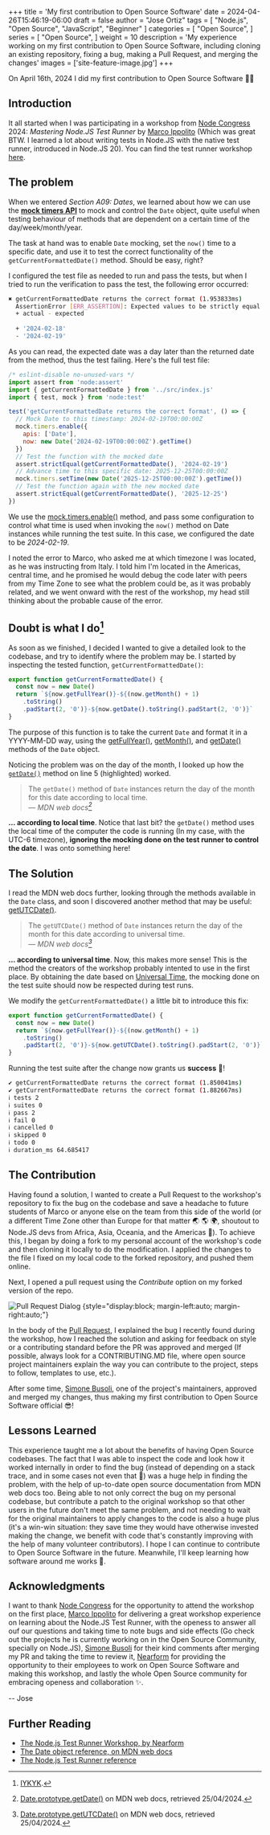+++
title = 'My first contribution to Open Source Software'
date = 2024-04-26T15:46:19-06:00
draft = false
author = "Jose Ortiz"
tags = [
    "Node.js",
    "Open Source",
    "JavaScript",
    "Beginner"
]
categories = [
    "Open Source",
]
series = [
    "Open Source",
]
weight = 10
description = 'My experience working on my first contribution to Open Source Software, including cloning an existing repository, fixing a bug, making a Pull Request, and merging the changes'
images = ['site-feature-image.jpg']
+++

On April 16th, 2024 I did my first contribution to Open Source Software 🎉🙌

## Introduction

It all started when I was participating in a workshop from [Node Congress](https://www.nodecongress.com) 2024: *Mastering Node.JS Test Runner* by [Marco Ippolito](https://www.marcoippolito.dev) (Which was great BTW. I learned a lot about writing tests in Node.JS with the native test runner, introduced in Node.JS 20). You can find the test runner workshop [here](https://github.com/nearform/node-test-runner-workshop).

<!--more-->

## The problem

When we entered *Section A09: Dates*, we learned about how we can use the [**mock timers API**](https://nodejs.org/api/test.html#timers) to mock and control the `Date` object, quite useful when testing behaviour of methods that are dependent on a certain time of the day/week/month/year.

The task at hand was to enable `Date` mocking, set the `now()` time to a specific date, and use it to test the correct functionality of the `getCurrentFormattedDate()` method. Should be easy, right?

I configured the test file as needed to run and pass the tests, but when I tried to run the verification to pass the test, the following error occurred:


```bash
✖ getCurrentFormattedDate returns the correct format (1.953833ms)
  AssertionError [ERR_ASSERTION]: Expected values to be strictly equal:
  + actual - expected
  
  + '2024-02-18'
  - '2024-02-19'
```

As you can read, the expected date was a day later than the returned date from the method, thus the test failing. Here's the full test file:

```javascript {linenos = true}
/* eslint-disable no-unused-vars */
import assert from 'node:assert'
import { getCurrentFormattedDate } from '../src/index.js'
import { test, mock } from 'node:test'

test('getCurrentFormattedDate returns the correct format', () => {
  // Mock Date to this timestamp: 2024-02-19T00:00:00Z
  mock.timers.enable({
    apis: ['Date'],
    now: new Date('2024-02-19T00:00:00Z').getTime()
  })
  // Test the function with the mocked date
  assert.strictEqual(getCurrentFormattedDate(), '2024-02-19')
  // Advance time to this specific date: 2025-12-25T00:00:00Z
  mock.timers.setTime(new Date('2025-12-25T00:00:00Z').getTime())
  // Test the function again with the new mocked date
  assert.strictEqual(getCurrentFormattedDate(), '2025-12-25')
})
```

We use the [mock.timers.enable()](https://nodejs.org/api/test.html#timersenableenableoptions) method, and pass some configuration to control what time is used when invoking the `now()` method on Date instances while running the test suite. In this case, we configured the date to be *2024-02-19*.

I noted the error to Marco, who asked me at which timezone I was located, as he was instructing from Italy. I told him I'm located in the Americas, central time, and he promised he would debug the code later with peers from my Time Zone to see what the problem could be, as it was probably related, and we went onward with the rest of the workshop, my head still thinking about the probable cause of the error.

## Doubt is what I do[^1]

[^1]: [IYKYK](https://www.youtube.com/watch?v=_c4fY552hrc).

As soon as we finished, I decided I wanted to give a detailed look to the codebase, and try to identify where the problem may be. I started by inspecting the tested function, `getCurrentFormattedDate()`:

```javascript {linenos = true hl_lines=5}
export function getCurrentFormattedDate() {
  const now = new Date()
  return `${now.getFullYear()}-${(now.getMonth() + 1)
    .toString()
    .padStart(2, '0')}-${now.getDate().toString().padStart(2, '0')}`
}
```

The purpose of this function is to take the current `Date` and format it in a YYYY-MM-DD way, using the [getFullYear()](https://developer.mozilla.org/en-US/docs/Web/JavaScript/Reference/Global_Objects/Date/getFullYear), [getMonth()](https://developer.mozilla.org/en-US/docs/Web/JavaScript/Reference/Global_Objects/Date/getMonth), and [getDate()](https://developer.mozilla.org/en-US/docs/Web/JavaScript/Reference/Global_Objects/Date/getDate) methods of the `Date` object.

Noticing the problem was on the day of the month, I looked up how the [`getDate()`](https://developer.mozilla.org/en-US/docs/Web/JavaScript/Reference/Global_Objects/Date/getDate) method on line 5 (highlighted) worked.

> The `getDate()` method of `Date` instances return the day of the month for this date according to local time.<br>
> — <cite>MDN web docs[^2]</cite>

[^2]: [Date.prototype.getDate()](https://developer.mozilla.org/en-US/docs/Web/JavaScript/Reference/Global_Objects/Date/getDate) on MDN web docs, retrieved 25/04/2024.

**... according to local time**. Notice that last bit? the `getDate()` method uses the local time of the computer the code is running (In my case, with the UTC-6 timezone), **ignoring the mocking done on the test runner to control the date**. I was onto something here!

## The Solution

I read the MDN web docs further, looking through the methods available in the `Date` class, and soon I discovered another method that may be useful: [getUTCDate()](https://developer.mozilla.org/en-US/docs/Web/JavaScript/Reference/Global_Objects/Date/getUTCDate).

> The `getUTCDate()` method of `Date` instances return the day of the month for this date according to universal time.<br>
> — <cite>MDN web docs[^3]</cite>

[^3]: [Date.prototype.getUTCDate()](https://developer.mozilla.org/en-US/docs/Web/JavaScript/Reference/Global_Objects/Date/getUTCDate) on MDN web docs, retrieved 25/04/2024.

**... according to universal time**. Now, this makes more sense! This is the method the creators of the workshop probably intented to use in the first place. By obtaining the date based on [Universal Time](https://en.wikipedia.org/wiki/Coordinated_Universal_Time), the mocking done on the test suite should now be respected during test runs.

We modify the `getCurrentFormattedDate()` a little bit to introduce this fix:

```javascript {linenos = true hl_lines=5}
export function getCurrentFormattedDate() {
  const now = new Date()
  return `${now.getFullYear()}-${(now.getMonth() + 1)
    .toString()
    .padStart(2, '0')}-${now.getUTCDate().toString().padStart(2, '0')}`
}
```

Running the test suite after the change now grants us **success** 🍾!

```bash
✔ getCurrentFormattedDate returns the correct format (1.850041ms)
✔ getCurrentFormattedDate returns the correct format (1.882667ms)
ℹ tests 2
ℹ suites 0
ℹ pass 2
ℹ fail 0
ℹ cancelled 0
ℹ skipped 0
ℹ todo 0
ℹ duration_ms 64.685417
```

## The Contribution

Having found a solution, I wanted to create a Pull Request to the workshop's repository to fix the bug on the codebase and save a headache to future students of Marco or anyone else on the team from this side of the world (or a different Time Zone other than Europe for that matter 🌏 🌎 🌍, shoutout to Node.JS devs from Africa, Asia, Oceania, and the Americas 🙌). To achieve this, I began by doing a fork to my personal account of the workshop's code and then cloning it locally to do the modification. I applied the changes to the file I fixed on my local code to the forked repository, and pushed them online.

Next, I opened a pull request using the *Contribute* option on my forked version of the repo.

![Pull Request Dialog](./images/pull-request-dialog.jpg)
{style="display:block; margin-left:auto; margin-right:auto;"}

In the body of the [Pull Request](https://github.com/nearform/node-test-runner-workshop/pull/42), I explained the bug I recently found during the workshop, how I reached the solution and asking for feedback on style or a contributing standard before the PR was approved and merged (If possible, always look for a CONTRIBUTING.MD file, where open source project maintainers explain the way you can contribute to the project, steps to follow, templates to use, etc.).

After some time, [Simone Busoli](https://github.com/simoneb), one of the project's maintainers, approved and merged my changes, thus making my first contribution to Open Source Software official 😎!

## Lessons Learned

This experience taught me a lot about the benefits of having Open Source codebases. The fact that I was able to inspect the code and look how it worked internally in order to find the bug (instead of depending on a stack trace, and in some cases not even that 🧐) was a huge help in finding the problem, with the help of up-to-date open source documentation from MDN web docs too. Being able to not only correct the bug on my personal codebase, but contribute a patch to the original workshop so that other users in the future don't meet the same problem, and not needing to wait for the original maintainers to apply changes to the code is also a huge plus (it's a win-win situation: they save time they would have otherwise invested making the change, we benefit with code that's constantly improving with the help of many volunteer contributors). I hope I can continue to contribute to Open Source Software in the future. Meanwhile, I'll keep learning how software around me works 🤔.

## Acknowledgments

I want to thank [Node Congress](https://www.nodecongress.com) for the opportunity to attend the workshop on the first place, [Marco Ippolito](https://www.marcoippolito.dev) for delivering a great workshop experience on learning about the Node.JS Test Runner, with the openess to answer all ouf our questions and taking time to note bugs and side effects (Go check out the projects he is currently working on in the Open Source Community, specially on Node.JS), [Simone Busoli](https://github.com/simoneb) for their kind comments after merging my PR and taking the time to review it, [Nearform](https://www.nearform.com) for providing the opportunity to their employees to work on Open Source Software and making this workshop, and lastly the whole Open Source community for embracing openess and collaboration ✨.

-- Jose

## Further Reading

- [The Node.js Test Runner Workshop, by Nearform](https://github.com/nearform/node-test-runner-workshop)
- [The Date object reference, on MDN web docs](https://developer.mozilla.org/en-US/docs/Web/JavaScript/Reference/Global_Objects/Date)
- [The Node.js Test Runner reference](https://nodejs.org/api/test.html)
